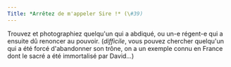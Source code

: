 ```yaml
---
Title: *Arrêtez de m'appeler Sire !* (\#39)
---
```


Trouvez et photographiez quelqu'un qui a abdiqué, ou un-e régent-e qui a ensuite dû renoncer au pouvoir.
(*difficile*, vous pouvez chercher quelqu'un qui a été forcé d'abandonner son trône, on a un exemple connu en France dont le sacré a été immortalisé par David…)
